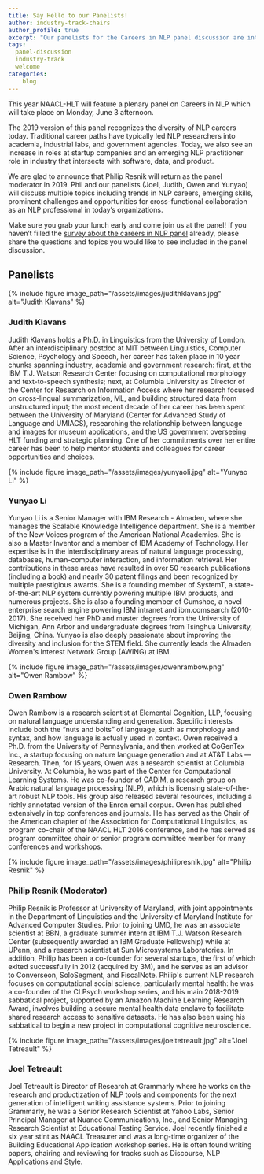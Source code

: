 ```yaml
---
title: Say Hello to our Panelists!
author: industry-track-chairs
author_profile: true
excerpt: "Our panelists for the Careers in NLP panel discussion are introduced. Join us on Monday, June 3rd."
tags:
  panel-discussion
  industry-track
  welcome
categories:
    blog
---
```


This year NAACL-HLT will feature a plenary panel on Careers in NLP which will take place on Monday, June 3 afternoon.

The 2019 version of this panel recognizes the diversity of NLP careers today. Traditional career paths have typically led NLP researchers into academia, industrial labs, and government agencies. Today, we also see an increase in roles at startup companies and an emerging NLP practitioner role in industry that intersects with software, data, and product.

We are glad to announce that Philip Resnik will return as the panel moderator in 2019. Phil and our panelists (Joel, Judith, Owen and Yunyao) will discuss multiple topics including trends in NLP careers, emerging skills, prominent challenges and opportunities for cross-functional collaboration as an NLP professional in today’s organizations.

Make sure you grab your lunch early and come join us at the panel! If you haven’t filled the [survey about the careers in NLP panel](https://forms.office.com/Pages/ResponsePage.aspx?id=DQSIkWdsW0yxEjajBLZtrQAAAAAAAAAAAANAAYLQFrZUM0hRWUlPMzhKMUJRVlRRNFozN0ZOOE1OMS4u) already, please share the questions and topics you would like to see included in the panel discussion.

## Panelists

{% include figure image_path="/assets/images/judithklavans.jpg" alt="Judith Klavans" %}

### Judith Klavans
Judith Klavans holds a Ph.D. in Linguistics from the University of London. After an interdisciplinary postdoc at MIT between Linguistics, Computer Science, Psychology and Speech, her career has taken place in 10 year chunks spanning industry, academia and government research:  first, at the IBM T.J. Watson Research Center focusing on computational morphology and text-to-speech synthesis; next, at Columbia University as Director of the Center for Research on Information Access where her research focused on cross-lingual summarization, ML, and building structured data from unstructured input; the most recent decade of her career has been spent between the University of Maryland (Center for Advanced Study of Language and UMIACS), researching the relationship between language and images for museum applications, and the US government overseeing HLT funding and strategic planning.  One of her commitments over her entire career has been to help mentor students and colleagues for career opportunities and choices. 

{% include figure image_path="/assets/images/yunyaoli.jpg" alt="Yunyao Li" %}

### Yunyao Li
Yunyao Li is a Senior Manager with IBM Research - Almaden, where she manages the Scalable Knowledge Intelligence department.  She is a member of the New Voices program of the American National Academies. She is also a Master Inventor and a member of IBM Academy of Technology. Her expertise is in the interdisciplinary areas of natural language processing, databases, human-computer interaction, and information retrieval. Her contributions in these areas have resulted in over 50 research publications (including a book) and nearly 30 patent filings and been recognized by multiple prestigious awards. She is a founding member of SystemT, a state-of-the-art NLP system currently powering multiple IBM products, and numerous projects. She is also a founding member of Gumshoe, a novel enterprise search engine powering IBM intranet and ibm.comsearch (2010-2017). She received her PhD and master degrees  from the University of Michigan, Ann Arbor and undergraduate degrees from Tsinghua University, Beijing, China. Yunyao is also deeply passionate about improving the diversity and inclusion for the STEM field. She currently leads the Almaden Women's Interest Network Group (AWING) at IBM.

{% include figure image_path="/assets/images/owenrambow.png" alt="Owen Rambow" %}

### Owen Rambow
Owen Rambow is a research scientist at Elemental Cognition, LLP, focusing on natural language understanding and generation. Specific interests include both the “nuts and bolts” of language, such as morphology and syntax, and how language is actually used in context. Owen received a Ph.D. from the University of Pennsylvania, and then worked at CoGenTex Inc., a startup focusing on nature language generation and at AT&T Labs — Research.  Then, for 15 years, Owen was a research scientist at Columbia University. At Columbia, he was part of the Center for Computational Learning Systems. He was co-founder of CADIM, a research group on Arabic natural language processing (NLP), which is licensing state-of-the-art robust NLP tools. His group also released several resources, including a richly annotated version of the Enron email corpus. Owen has published extensively in top conferences and journals. He has served as the Chair of the American chapter of the Association for Computational Linguistics, as program co-chair of the NAACL HLT 2016 conference, and he has served as program committee chair or senior program committee member for many conferences and workshops.

{% include figure image_path="/assets/images/philipresnik.jpg" alt="Philip Resnik" %}

### Philip Resnik (Moderator)
Philip Resnik is Professor at University of Maryland, with joint appointments in the Department of Linguistics and the University of Maryland Institute for Advanced Computer Studies. Prior to joining UMD, he was an associate scientist at BBN, a graduate summer intern at IBM T.J. Watson Research Center (subsequently awarded an IBM Graduate Fellowship) while at UPenn, and a research scientist at Sun Microsystems Laboratories. In addition, Philip has been a co-founder for several startups, the first of which exited successfully in 2012 (acquired by 3M), and he  serves as an advisor to Converseon, SoloSegment, and FiscalNote. Philip's current NLP research focuses on computational social science, particularly mental health: he was a co-founder of the CLPsych workshop series, and his main 2018-2019 sabbatical project, supported by an Amazon Machine Learning Research Award, involves building a secure mental health data enclave to facilitate shared research access to sensitive datasets. He has also been using his sabbatical to begin a new project in computational cognitive neuroscience.

{% include figure image_path="/assets/images/joeltetreault.jpg" alt="Joel Tetreault" %}

### Joel Tetreault
Joel Tetreault is Director of Research at Grammarly where he works on the research and productization of NLP tools and components for the next generation of intelligent writing assistance systems. Prior to joining Grammarly, he was a Senior Research Scientist at Yahoo Labs,  Senior Principal Manager at Nuance Communications, Inc., and Senior Managing Research Scientist at Educational Testing Service.  Joel recently finished a six year stint as NAACL Treasurer and was a long-time organizer of the Building Educational Application workshop series.   He is often found writing papers, chairing and reviewing for tracks such as Discourse, NLP Applications and Style.

